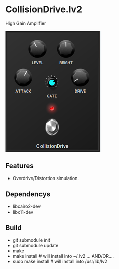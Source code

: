 # CollisionDrive.lv2
High Gain Amplifier

![CollisionDrive](https://github.com/brummer10/CollisionDrive/raw/master/CollisionDrive.png)


## Features

- Overdrive/Distortion simulation. 

## Dependencys

- libcairo2-dev
- libx11-dev

## Build

- git submodule init
- git submodule update
- make
- make install # will install into ~/.lv2 ... AND/OR....
- sudo make install # will install into /usr/lib/lv2

